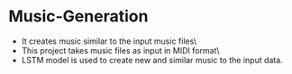 # Music-Generation
* It creates music similar to the input music files\
* This project takes music files as input in MIDI format\
* LSTM model is used to create new and similar music to the input data.
